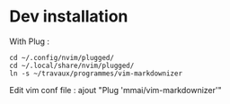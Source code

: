 Dev installation
================

With Plug : 
```
cd ~/.config/nvim/plugged/
cd ~/.local/share/nvim/plugged/
ln -s ~/travaux/programmes/vim-markdownizer
```
Edit vim conf file : ajout "Plug 'mmai/vim-markdownizer'"
